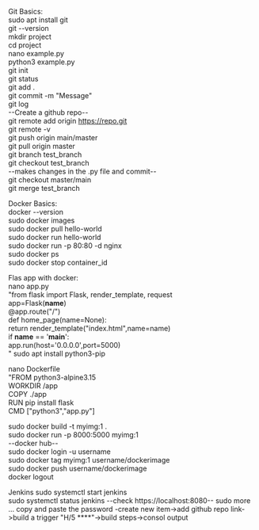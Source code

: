 Git Basics: </br  >
sudo apt install git </br  >
git --version </br  >
mkdir project </br  >
cd project </br  >
nano example.py </br  >
python3 example.py </br  >
git init </br  >
git status </br  >
git add .</br  >
git commit -m "Message"</br  >
git log</br  >
--Create a github repo--</br  >
git remote add origin https://repo.git</br  >
git remote -v</br  >
git push origin main/master</br  >
git pull origin master</br  >
git branch test_branch</br  >
git checkout test_branch</br  >
--makes changes in the .py file and commit-- </br  >
git checkout master/main</br  >
git merge test_branch</br  >

Docker Basics:</br  >
docker --version</br  >
sudo docker images</br  >
sudo docker pull hello-world</br  >
sudo docker run hello-world</br  >
sudo docker run -p 80:80 -d nginx</br  >
sudo docker ps</br  >
sudo docker stop container_id</br  >

Flas app with docker:</br  >
nano app.py</br  >
"from flask import Flask, render_template, request</br  >
app=Flask(__name__)</br  >
@app.route("/")</br  >
def home_page(name=None):</br  >
    return render_template("index.html",name=name)</br  >
if __name__ == '__main__':</br  >
  app.run(host='0.0.0.0',port=5000)</br  >
"
sudo apt install python3-pip</br  >

nano Dockerfile</br  >
"FROM python3-alpine3.15</br  >
WORKDIR /app</br  >
COPY ./app</br  >
RUN pip install flask</br  >
CMD ["python3","app.py"]</br  >

sudo docker build -t myimg:1 .</br  >
sudo docker run -p 8000:5000 myimg:1</br  >
--docker hub--</br  >
sudo docker login -u username</br  >
sudo docker tag myimg:1 username/dockerimage</br  >
sudo docker push username/dockerimage</br  >
docker logout</br  >

Jenkins
sudo systemctl start jenkins</br  >
sudo systemctl status jenkins
--check https://localhost:8080--
sudo more ...
copy and paste the password
-create new item->add github repo link->build a trigger "H/5 ****"->build steps->consol output

